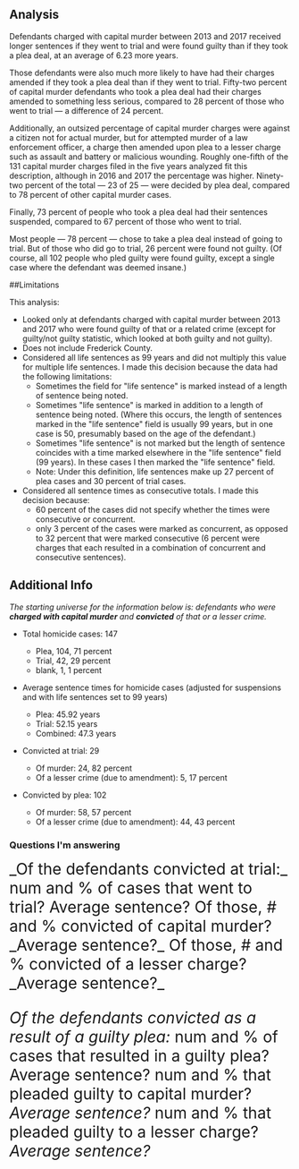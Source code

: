 ## Analysis

Defendants charged with capital murder between 2013 and 2017 received longer sentences if they went to trial and were found guilty than if they took a plea deal, at an average of 6.23 more years.

Those defendants were also much more likely to have had their charges amended if they took a plea deal than if they went to trial. Fifty-two percent of capital murder defendants who took a plea deal had their charges amended to something less serious, compared to 28 percent of those who went to trial — a difference of 24 percent.

Additionally, an outsized percentage of capital murder charges were against a citizen not for actual murder, but for attempted murder of a law enforcement officer, a charge then amended upon plea to a lesser charge such as assault and battery or malicious wounding. Roughly one-fifth of the 131 capital murder charges filed in the five years analyzed fit this description, although in 2016 and 2017 the percentage was higher. Ninety-two percent of the total — 23 of 25 — were decided by plea deal, compared to 78 percent of other capital murder cases.

Finally, 73 percent of people who took a plea deal had their sentences suspended, compared to 67 percent of those who went to trial.

Most people — 78 percent — chose to take a plea deal instead of going to trial. But of those who did go to trial, 26 percent were found not guilty. (Of course, all 102 people who pled guilty were found guilty, except a single case where the defendant was deemed insane.)

##Limitations

This analysis: 
* Looked only at defendants charged with capital murder between 2013 and 2017 who were found guilty of that or a related crime (except for guilty/not guilty statistic, which looked at both guilty and not guilty).
* Does not include Frederick County.
* Considered all life sentences as 99 years and did not multiply this value for multiple life sentences. I made this decision because the data had the following limitations:
  * Sometimes the field for "life sentence" is marked instead of a length of sentence being noted.
  * Sometimes "life sentence" is marked in addition to a length of sentence being noted. (Where this occurs, the length of sentences marked in the "life sentence" field is usually 99 years, but in one case is 50, presumably based on the age of the defendant.)
  * Sometimes "life sentence" is not marked but the length of sentence coincides with a time marked elsewhere in the "life sentence" field (99 years). In these cases I then marked the "life sentence" field.
  * Note: Under this definition, life sentences make up 27 percent of plea cases and 30 percent of trial cases.
* Considered all sentence times as consecutive totals. I made this decision because:
  * 60 percent of the cases did not specify whether the times were consecutive or concurrent.
  * only 3 percent of the cases were marked as concurrent, as opposed to 32 percent that were marked consecutive (6 percent were charges that each resulted in a combination of concurrent and consecutive sentences).
  
## Additional Info

_The starting universe for the information below is: defendants who were **charged with capital murder** and **convicted** of that or a lesser crime._

* Total homicide cases: 147
  * Plea, 104, 71 percent
  * Trial, 42, 29 percent
  * blank, 1, 1 percent

* Average sentence times for homicide cases (adjusted for suspensions and with life sentences set to 99 years)
  * Plea: 45.92 years
  * Trial: 52.15 years
  * Combined: 47.3 years

* Convicted at trial: 29
  * Of murder: 24, 82 percent
  * Of a lesser crime (due to amendment): 5, 17 percent

* Convicted by plea: 102
  * Of murder: 58, 57 percent
  * Of a lesser crime (due to amendment): 44, 43 percent
  

### Questions I'm answering
<span style="font-size: 2em">
_Of the defendants convicted at trial:_
num and % of cases that went to trial? Average sentence?
Of those, # and % convicted of capital murder? _Average sentence?_
Of those, # and % convicted of a lesser charge? _Average sentence?_

_Of the defendants convicted as a result of a guilty plea:_
num and % of cases that resulted in a guilty plea? Average sentence?
num and % that pleaded guilty to capital murder? _Average sentence?_
num and % that pleaded guilty to a lesser charge? _Average sentence?_
</span>